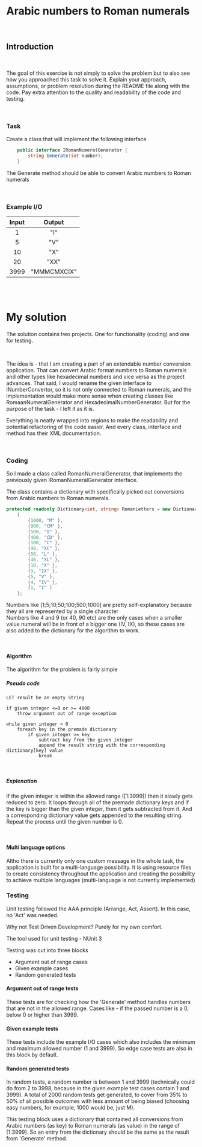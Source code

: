 # **Arabic numbers to Roman numerals**
 
<br/>

## **Introduction**

<br/>

The goal of this exercise is not simply to solve the problem but to also see how you approached this task to solve it. Explain your approach, assumptions, or problem resolution during the README file along with the code. Pay extra attention to the quality and readability of the code and testing.

<br/>

### **Task**

Create a class that will implement the following interface

```C#
    public interface IRomanNumeralGenerator { 
        string Generate(int number);
    }
```

The Generate method should be able to convert Arabic numbers to Roman numerals

<br/>

### **Example I/O**

|Input | Output|
|:---:|:---:|
|1     |    "I"|
|5     |    "V"|
|10    |    "X"|
|20    |    "XX"|
|3999  |    "MMMCMXCIX"|

<br/><br/>

# **My solution**

The solution contains two projects. One for functionality (coding) and one for testing.

<br/>

The idea is - that I am creating a part of an extendable number conversion application. That can convert Arabic format numbers to Roman numerals and other types like hexadecimal numbers and vice versa as the project advances. That said, I would rename the given interface to INumberConvertor, so it is not only connected to Roman numerals, and the implementation would make more sense when creating classes like RomaanNumeralGenerator and HexadecimalNumberGenerator. But for the purpose of the task - I left it as it is.

Everything is neatly wrapped into regions to make the readability and potential refactoring of the code easier. And every class, interface and method has their XML documentation.

<br/>

### **Coding**

So I made a class called RomanNumeralGenerator, that implements the previously given IRomanNumeralGenerator interface.

The class contains a dictionary with specifically picked out conversions from Arabic numbers to Roman numerals.

```C#
protected readonly Dictionary<int, string> RomanLetters = new Dictionary<int, string>
    {
        {1000, "M" },
        {900, "CM" },
        {500, "D" },
        {400, "CD" },
        {100, "C" },
        {90, "XC" },
        {50, "L" },
        {40, "XL" },
        {10, "X" },
        {9, "IX" },
        {5, "V" },
        {4, "IV" },
        {1, "I" }
    };
```
Numbers like [1;5;10;50;100;500;1000] are pretty self-explanatory because they all are represented by a single character
<br/>
Numbers like 4 and 9 (or 40, 90 etc) are the only cases when a smaller value numeral will be in front of a bigger one (IV, IX), so these cases are also added to the dictionary for the algorithm to work.

<br/>



#### **Algorithm**

The algorithm for the problem is fairly simple
<br/>

##### **Pseudo code**

```
LET result be an empty String

if given integer <=0 or >= 4000
    throw argument out of range exception

while given integer > 0
    foreach key in the premade dictionary
        if given integer >= key
            subtract key from the given integer
            append the result string with the corresponding dictionary[key] value
            break 
```
<br/>

##### **Explenation**


If the given integer is within the allowed range ([1:3999]) then it slowly gets reduced to zero. It loops through all of the premade dictionary keys and if the key is bigger than the given integer, then it gets subtracted from it. And a corresponding dictionary value gets appended to the resulting string. Repeat the process until the given number is 0.

<br/>

#### **Multi language options**

Altho there is currently only one custom message in the whole task, the application is built for a multi-language possibility. It is using resource files to create consistency throughout the application and creating the possibility to achieve multiple languages (multi-language is not currently implemented)

### **Testing**

Unit testing followed the AAA principle (Arrange, Act, Assert). In this case, no 'Act' was needed. 

Why not Test Driven Development? Purely for my own comfort.

The tool used for unit testing - NUnit 3

Testing was cut into three blocks
* Argument out of range cases
* Given example cases
* Random generated tests

#### **Argument out of range tests**

These tests are for checking how the 'Generate' method handles numbers that are not in the allowed range. Cases like - if the passed number is a 0, below 0 or higher than 3999.

#### **Given example tests**

These tests include the example I/O cases which also includes the minimum and maximum allowed number (1 and 3999). So edge case tests are also in this block by default.

#### **Random generated tests**

In random tests, a random number is between 1 and 3999 (technically could do from 2 to 3998, because in the given example test cases contain 1 and 3999). A total of 2000 random tests get generated, to cover from 35% to 50% of all possible outcomes with less amount of being biased (choosing easy numbers, for example, 1000 would be, just M).

This testing block uses a dictionary that contained all conversions from Arabic numbers (as key) to Roman numerals (as value) in the range of [1:3999]. So an entry from the dictionary should be the same as the result from 'Generate' method.